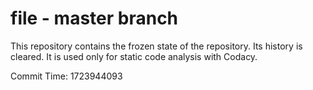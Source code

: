 # file - master branch

This repository contains the frozen state of the repository.
Its history is cleared. It is used only for static code
analysis with Codacy.

Commit Time: 1723944093
